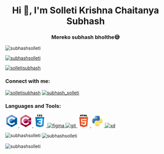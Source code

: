 <h1 align="center">Hi 👋, I'm Solleti Krishna Chaitanya Subhash</h1>
<h3 align="center">Mereko subhash bholthe😅</h3>

<p align="left"> <img src="https://komarev.com/ghpvc/?username=subhashsolleti&label=Profile%20views&color=0e75b6&style=flat" alt="subhashsolleti" /> </p>

<p align="left"> <a href="https://github.com/ryo-ma/github-profile-trophy"><img src="https://github-profile-trophy.vercel.app/?username=subhashsolleti" alt="subhashsolleti" /></a> </p>

<p align="left"> <a href="https://twitter.com/solletisubhash" target="blank"><img src="https://img.shields.io/twitter/follow/solletisubhash?logo=twitter&style=for-the-badge" alt="solletisubhash" /></a> </p>

<h3 align="left">Connect with me:</h3>
<p align="left">
<a href="https://twitter.com/solletisubhash" target="blank"><img align="center" src="https://raw.githubusercontent.com/rahuldkjain/github-profile-readme-generator/master/src/images/icons/Social/twitter.svg" alt="solletisubhash" height="30" width="40" /></a>
<a href="https://instagram.com/subhash_solleti" target="blank"><img align="center" src="https://raw.githubusercontent.com/rahuldkjain/github-profile-readme-generator/master/src/images/icons/Social/instagram.svg" alt="subhash_solleti" height="30" width="40" /></a>
</p>

<h3 align="left">Languages and Tools:</h3>
<p align="left"> <a href="https://www.cprogramming.com/" target="_blank" rel="noreferrer"> <img src="https://raw.githubusercontent.com/devicons/devicon/master/icons/c/c-original.svg" alt="c" width="40" height="40"/> </a> <a href="https://www.w3schools.com/cpp/" target="_blank" rel="noreferrer"> <img src="https://raw.githubusercontent.com/devicons/devicon/master/icons/cplusplus/cplusplus-original.svg" alt="cplusplus" width="40" height="40"/> </a> <a href="https://www.w3schools.com/css/" target="_blank" rel="noreferrer"> <img src="https://raw.githubusercontent.com/devicons/devicon/master/icons/css3/css3-original-wordmark.svg" alt="css3" width="40" height="40"/> </a> <a href="https://www.figma.com/" target="_blank" rel="noreferrer"> <img src="https://www.vectorlogo.zone/logos/figma/figma-icon.svg" alt="figma" width="40" height="40"/> </a> <a href="https://git-scm.com/" target="_blank" rel="noreferrer"> <img src="https://www.vectorlogo.zone/logos/git-scm/git-scm-icon.svg" alt="git" width="40" height="40"/> </a> <a href="https://www.w3.org/html/" target="_blank" rel="noreferrer"> <img src="https://raw.githubusercontent.com/devicons/devicon/master/icons/html5/html5-original-wordmark.svg" alt="html5" width="40" height="40"/> </a> <a href="https://www.python.org" target="_blank" rel="noreferrer"> <img src="https://raw.githubusercontent.com/devicons/devicon/master/icons/python/python-original.svg" alt="python" width="40" height="40"/> </a> <a href="https://www.adobe.com/products/xd.html" target="_blank" rel="noreferrer"> <img src="https://cdn.worldvectorlogo.com/logos/adobe-xd.svg" alt="xd" width="40" height="40"/> </a> </p>

<p><img align="left" src="https://github-readme-stats.vercel.app/api/top-langs?username=subhashsolleti&show_icons=true&locale=en&layout=compact" alt="subhashsolleti" /></p>

<p>&nbsp;<img align="center" src="https://github-readme-stats.vercel.app/api?username=subhashsolleti&show_icons=true&locale=en" alt="subhashsolleti" /></p>

<p><img align="center" src="https://github-readme-streak-stats.herokuapp.com/?user=subhashsolleti&" alt="subhashsolleti" /></p>
